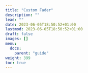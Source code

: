 ```yaml
---
title: "Custom Fader"
description: ""
lead: ""
date: 2023-06-05T18:50:52+01:00
lastmod: 2023-06-05T18:50:52+01:00
draft: false
images: []
menu:
  docs:
    parent: "guide"
weight: 399
toc: true
---
```

